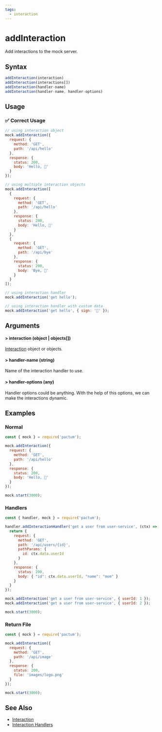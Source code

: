 ```yaml
---
tags:
  - interaction
---
```


# addInteraction

Add interactions to the mock server. 

## Syntax

```js
addInteraction(interaction)
addInteraction(interactions[])
addInteraction(handler-name)
addInteraction(handler-name, handler-options)
```

## Usage

### ✅  Correct Usage

```js
// using interaction object
mock.addInteraction({
  request: {
    method: 'GET',
    path: '/api/hello'
  },
  response: {
    status: 200,
    body: 'Hello, 👋'
  }
});
```

```js
// using multiple interaction objects
mock.addInteraction([
  {
    request: {
      method: 'GET',
      path: '/api/hello'
    },
    response: {
      status: 200,
      body: 'Hello, 👋'
    }
  },
  {
    request: {
      method: 'GET',
      path: '/api/bye'
    },
    response: {
      status: 200,
      body: 'Bye, 👋'
    }
  }
]);
```

```js
// using interaction handler
mock.addInteraction('get hello');
```

```js
// using interaction handler with custom data
mock.addInteraction('get hello', { sign: '👋' });
```

## Arguments

#### > interaction (object | objects[])

[Interaction](/api/mock/interaction) object or objects.

#### > handler-name (string)

Name of the interaction handler to use. 

#### > handler-options (any)

Handler options could be anything. With the help of this options, we can make the interactions dynamic.

## Examples

### Normal

```js
const { mock } = require('pactum');

mock.addInteraction({
  request: {
    method: 'GET',
    path: '/api/hello'
  },
  response: {
    status: 200,
    body: 'Hello, 👋'
  }
});

mock.start(3000);
```

### Handlers

```js
const { handler, mock } = require('pactum');

handler.addInteractionHandler('get a user from user-service', (ctx) => {
  return {
    request: {
      method: 'GET',
      path: '/api/users/{id}',
      pathParams: {
        id: ctx.data.userId
      }
    },
    response: {
      status: 200,
      body: { "id": ctx.data.userId, "name": "mom" }
    }
  }    
});

mock.addInteraction('get a user from user-service', { userId: 1 });
mock.addInteraction('get a user from user-service', { userId: 2 });

mock.start(3000);
```

### Return File

```js
const { mock } = require('pactum');

mock.addInteraction({
  request: {
    method: 'GET',
    path: '/api/image'
  },
  response: {
    status: 200,
    file: 'images/logo.png'
  }
});

mock.start(3000);
```

## See Also

- [Interaction](/api/mock/interaction)
- [Interaction Handlers](/api/handlers/addInteractionHandler)